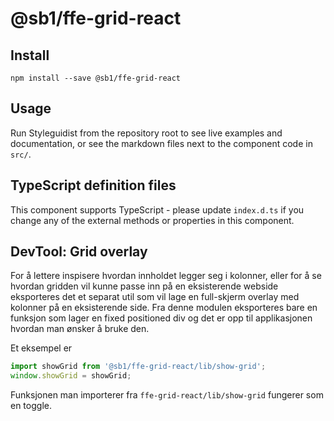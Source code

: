 # @sb1/ffe-grid-react

## Install

```
npm install --save @sb1/ffe-grid-react
```

## Usage

Run Styleguidist from the repository root to see live examples and documentation,
or see the markdown files next to the component code in `src/`.

## TypeScript definition files

This component supports TypeScript - please update `index.d.ts` if you change any
of the external methods or properties in this component.

## DevTool: Grid overlay

For å lettere inspisere hvordan innholdet legger seg i kolonner, eller for å se hvordan gridden vil kunne passe inn på en eksisterende webside eksporteres det et separat util som vil lage en full-skjerm overlay med kolonner på en eksisterende side. Fra denne modulen eksporteres bare en funksjon som lager en fixed positioned div og det er opp til applikasjonen hvordan man ønsker å bruke den.

Et eksempel er

```javascript
import showGrid from '@sb1/ffe-grid-react/lib/show-grid';
window.showGrid = showGrid;
```

Funksjonen man importerer fra `ffe-grid-react/lib/show-grid` fungerer som en toggle.

